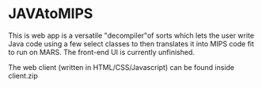 # JAVAtoMIPS
This is web app is a versatile "decompiler"of sorts which lets the user write Java code using a few select classes to then translates it into MIPS code fit to run on MARS. The front-end UI is currently unfinished. 

The web client (written in HTML/CSS/Javascript) can be found inside client.zip
